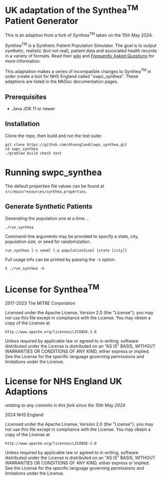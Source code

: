 # UK adaptation of the Synthea<sup>TM</sup> Patient Generator

This is an adaption from a fork of Synthea<sup>TM</sup> taken on the 15th May 2024. 

Synthea<sup>TM</sup> is a Synthetic Patient Population Simulator. The goal is to output synthetic, realistic (but not real), patient data and associated health records in a variety of formats.  Read their [wiki](https://github.com/synthetichealth/synthea/wiki) and [Frequently Asked Questions](https://github.com/synthetichealth/synthea/wiki/Frequently-Asked-Questions) for more information.

This adaptation makes a series of incompatible changes to Synthea<sup>TM</sup> in order create a tool for NHS England called "swpc_synthea".  These adaptions are listed in the MkDoc documentation pages. 

## Prerequisites
 - Java JDK 11 or newer

## Installation

Clone the repo, then build and run the test suite:
```
git clone https://github.com/nhsengland/swpc_synthea.git
cd swpc_synthea
./gradlew build check test
```

# Running swpc_synthea

The default properties file values can be found at `src/main/resources/synthea.properties`.

## Generate Synthetic Patients
Generating the population one at a time...
```
./run_synthea
```

Command-line arguments may be provided to specify a state, city, population size, or seed for randomization.
```
run_synthea [-s seed] [-p populationSize] [state [city]]
```

Full usage info can be printed by passing the `-h` option.
```
$ ./run_synthea -h     
```

# License for Synthea<sup>TM</sup>

2017-2023 The MITRE Corporation

Licensed under the Apache License, Version 2.0 (the "License");
you may not use this file except in compliance with the License.
You may obtain a copy of the License at

    http://www.apache.org/licenses/LICENSE-2.0

Unless required by applicable law or agreed to in writing, software
distributed under the License is distributed on an "AS IS" BASIS,
WITHOUT WARRANTIES OR CONDITIONS OF ANY KIND, either express or implied.
See the License for the specific language governing permissions and
limitations under the License.

# License for NHS England UK Adaptions
*relating to any commits in this fork since the 15th May 2024*

2024 NHS England

Licensed under the Apache License, Version 2.0 (the "License");
you may not use this file except in compliance with the License.
You may obtain a copy of the License at

    http://www.apache.org/licenses/LICENSE-2.0

Unless required by applicable law or agreed to in writing, software
distributed under the License is distributed on an "AS IS" BASIS,
WITHOUT WARRANTIES OR CONDITIONS OF ANY KIND, either express or implied.
See the License for the specific language governing permissions and
limitations under the License.
